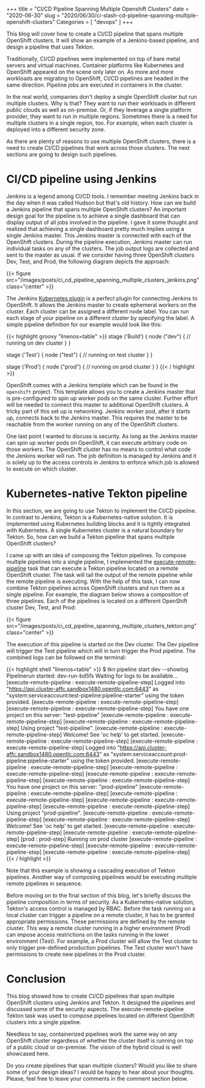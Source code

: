 +++
title = "CI/CD Pipeline Spanning Multiple Openshift Clusters"
date = "2020-06-30"
slug = "2020/06/30/ci-slash-cd-pipeline-spanning-multiple-openshift-clusters"
Categories = [ "devops" ]
+++

This blog will cover how to create a CI/CD pipeline that spans multiple OpenShift clusters. It will show an example of a Jenkins-based pipeline, and design a pipeline that uses Tekton.

<!--more-->

Traditionally, CI/CD pipelines were implemented on top of bare metal servers and virtual machines. Container platforms like Kubernetes and OpenShift appeared on the scene only later on. As more and more workloads are migrating to OpenShift, CI/CD pipelines are headed in the same direction. Pipeline jobs are executed in containers in the cluster.

In the real world, companies don't deploy a single OpenShift cluster but run multiple clusters. Why is that? They want to run their workloads in different public clouds as well as on-premise. Or, if they leverage a single platform provider, they want to run in multiple regions. Sometimes there is a need for multiple clusters in a single region, too. For example, when each cluster is deployed into a different security zone.

As there are plenty of reasons to use multiple OpenShift clusters, there is a need to create CI/CD pipelines that work across those clusters. The next sections are going to design such pipelines.

# CI/CD pipeline using Jenkins

Jenkins is a legend among CI/CD tools. I remember meeting Jenkins back in the day when it was called Hudson but that's old history. How can we build a Jenkins pipeline that spans multiple OpenShift clusters? An important design goal for the pipeline is to achieve a single dashboard that can display output of all jobs involved in the pipeline. I gave it some thought and realized that achieving a single dashboard pretty much implies using a single Jenkins master. This Jenkins master is connected with each of the OpenShift clusters. During the pipeline execution, Jenkins master can run individual tasks on any of the clusters. The job output logs are collected and sent to the master as usual. If we consider having three OpenShift clusters Dev, Test, and Prod, the following diagram depicts the approach:

{{< figure src="/images/posts/ci_cd_pipeline_spanning_multiple_clusters_jenkins.png" class="center" >}}

The Jenkins [Kubernetes plugin](https://plugins.jenkins.io/kubernetes/) is a perfect plugin for connecting Jenkins to OpenShift. It allows the Jenkins master to create ephemeral workers on the cluster. Each cluster can be assigned a different node label. You can run each stage of your pipeline on a different cluster by specifying the label. A simple pipeline definition for our example would look like this:

{{< highlight groovy "linenos=table" >}}
stage ('Build') {
  node ("dev") {
    // running on dev cluster
  }
}

stage ('Test') {
  node ("test") {
    // running on test cluster
  }
}

stage ('Prod') {
  node ("prod") {
    // running on prod cluster
  }
}
{{< / highlight >}}

OpenShift comes with a Jenkins template which can be found in the `openshift` project. This template allows you to create a Jenkins master that is pre-configured to spin up worker pods on the same cluster. Further effort will be needed to connect this master to additional OpenShift clusters. A tricky part of this set up is networking. Jenkins worker pod, after it starts up, connects back to the Jenkins master. This requires the master to be reachable from the worker running on any of the OpenShift clusters.

One last point I wanted to discuss is security. As long as the Jenkins master can spin up worker pods on OpenShift, it can execute arbitrary code on those workers. The OpenShift cluster has no means to control what code the Jenkins worker will run. The job definition is managed by Jenkins and it is solely up to the access controls in Jenkins to enforce which job is allowed to execute on which cluster.

# Kubernetes-native Tekton pipeline

In this section, we are going to use Tekton to implement the CI/CD pipeline. In contrast to Jenkins, Tekton is a Kubernetes-native solution. It is implemented using Kubernetes building blocks and it is tightly integrated with Kubernetes. A single Kubernetes cluster is a natural boundary for Tekton. So, how can we build a Tekton pipeline that spans multiple OpenShift clusters?

I came up with an idea of composing the Tekton pipelines. To compose multiple pipelines into a single pipeline, I implemented the [execute-remote-pipeline](https://github.com/noseka1/execute-remote-pipeline) task that can execute a Tekton pipeline located on a remote OpenShift cluster. The task will tail the output of the remote pipeline while the remote pipeline is executing. With the help of this task, I can now combine Tekton pipelines across OpenShift clusters and run them as a single pipeline. For example, the diagram below shows a composition of three pipelines. Each of the pipelines is located on a different OpenShift cluster Dev, Test, and Prod:

{{< figure src="/images/posts/ci_cd_pipeline_spanning_multiple_clusters_tekton.png" class="center" >}}

The execution of this pipeline is started on the Dev cluster. The Dev pipeline will trigger the Test pipeline which will in turn trigger the Prod pipeline. The combined logs can be followed on the terminal:

{{< highlight shell "linenos=table" >}}
$ tkn pipeline start dev --showlog
Pipelinerun started: dev-run-bd5fs
Waiting for logs to be available...
[execute-remote-pipeline : execute-remote-pipeline-step] Logged into "https://api.cluster-affc.sandbox1480.opentlc.com:6443" as "system:serviceaccount:test-pipeline:pipeline-starter" using the token provided.
[execute-remote-pipeline : execute-remote-pipeline-step]
[execute-remote-pipeline : execute-remote-pipeline-step] You have one project on this server: "test-pipeline"
[execute-remote-pipeline : execute-remote-pipeline-step]
[execute-remote-pipeline : execute-remote-pipeline-step] Using project "test-pipeline".
[execute-remote-pipeline : execute-remote-pipeline-step] Welcome! See 'oc help' to get started.
[execute-remote-pipeline : execute-remote-pipeline-step] [execute-remote-pipeline : execute-remote-pipeline-step] Logged into "https://api.cluster-affc.sandbox1480.opentlc.com:6443" as "system:serviceaccount:prod-pipeline:pipeline-starter" using the token provided.
[execute-remote-pipeline : execute-remote-pipeline-step] [execute-remote-pipeline : execute-remote-pipeline-step]
[execute-remote-pipeline : execute-remote-pipeline-step] [execute-remote-pipeline : execute-remote-pipeline-step] You have one project on this server: "prod-pipeline"
[execute-remote-pipeline : execute-remote-pipeline-step] [execute-remote-pipeline : execute-remote-pipeline-step]
[execute-remote-pipeline : execute-remote-pipeline-step] [execute-remote-pipeline : execute-remote-pipeline-step] Using project "prod-pipeline".
[execute-remote-pipeline : execute-remote-pipeline-step] [execute-remote-pipeline : execute-remote-pipeline-step] Welcome! See 'oc help' to get started.
[execute-remote-pipeline : execute-remote-pipeline-step] [execute-remote-pipeline : execute-remote-pipeline-step] [prod : prod-step] Running on prod cluster
[execute-remote-pipeline : execute-remote-pipeline-step] [execute-remote-pipeline : execute-remote-pipeline-step]
[execute-remote-pipeline : execute-remote-pipeline-step]
{{< / highlight >}}

Note that this example is showing a cascading execution of Tekton pipelines. Another way of composing pipelines would be executing multiple remote pipelines in sequence.

Before moving on to the final section of this blog, let's briefly discuss the pipeline composition in terms of security. As a Kubernetes-native solution, Tekton's access control is managed by RBAC. Before the task running on a local cluster can trigger a pipeline on a remote cluster, it has to be granted appropriate permissions. These permissions are defined by the remote cluster. This way a remote cluster running in a higher environment (Prod) can impose access restrictions on the tasks running in the lower environment (Test). For example, a Prod cluster will allow the Test cluster to only trigger pre-defined production pipelines. The Test cluster won't have permissions to create new pipelines in the Prod cluster.

# Conclusion

This blog showed how to create CI/CD pipelines that span multiple OpenShift clusters using Jenkins and Tekton. It designed the pipelines and discussed some of the security aspects. The execute-remote-pipeline Tekton task was used to compose pipelines located on different OpenShift clusters into a single pipeline.

Needless to say, containerized pipelines work the same way on any OpenShift cluster regardless of whether the cluster itself is running on top of a public cloud or on-premise. The vision of the hybrid cloud is well showcased here.

Do you create pipelines that span multiple clusters? Would you like to share some of your design ideas?  I would be happy to hear about your thoughts. Please, feel free to leave your comments in the comment section below.
